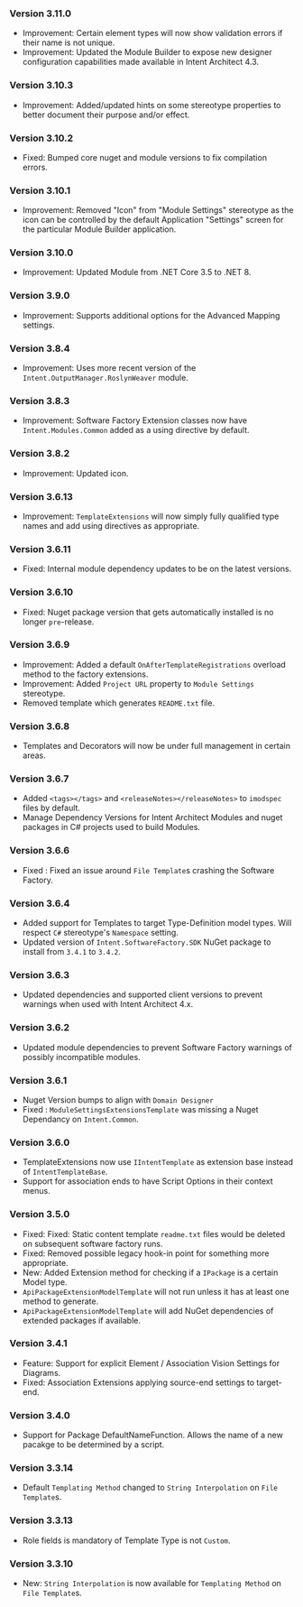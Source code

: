 ### Version 3.11.0

- Improvement: Certain element types will now show validation errors if their name is not unique.
- Improvement: Updated the Module Builder to expose new designer configuration capabilities made available in Intent Architect 4.3.

### Version 3.10.3

- Improvement: Added/updated hints on some stereotype properties to better document their purpose and/or effect.

### Version 3.10.2

- Fixed: Bumped core nuget and module versions to fix compilation errors.

### Version 3.10.1

- Improvement: Removed "Icon" from "Module Settings" stereotype as the icon can be controlled by the default Application "Settings" screen for the particular Module Builder application.

### Version 3.10.0

- Improvement: Updated Module from .NET Core 3.5 to .NET 8.

### Version 3.9.0

- Improvement: Supports additional options for the Advanced Mapping settings.

### Version 3.8.4

- Improvement: Uses more recent version of the `Intent.OutputManager.RoslynWeaver` module.

### Version 3.8.3

- Improvement: Software Factory Extension classes now have `Intent.Modules.Common` added as a using directive by default.

### Version 3.8.2

- Improvement: Updated icon.

### Version 3.6.13

- Improvement: `TemplateExtensions` will now simply fully qualified type names and add using directives as appropriate.

### Version 3.6.11

- Fixed: Internal module dependency updates to be on the latest versions.

### Version 3.6.10

- Fixed: Nuget package version that gets automatically installed is no longer `pre`-release.

### Version 3.6.9

- Improvement: Added a default `OnAfterTemplateRegistrations` overload method to the factory extensions.
- Improvement: Added `Project URL` property to `Module Settings` stereotype.
- Removed template which generates `README.txt` file.

### Version 3.6.8

- Templates and Decorators will now be under full management in certain areas.

### Version 3.6.7

- Added `<tags></tags>` and `<releaseNotes></releaseNotes>` to `imodspec` files by default.
- Manage Dependency Versions for Intent Architect Modules and nuget packages in C# projects used to build Modules.

### Version 3.6.6
- Fixed : Fixed an issue around `File Template`s crashing the Software Factory.

### Version 3.6.4

- Added support for Templates to target Type-Definition model types. Will respect `C#` stereotype's `Namespace` setting.
- Updated version of `Intent.SoftwareFactory.SDK` NuGet package to install from `3.4.1` to `3.4.2`.

### Version 3.6.3

- Updated dependencies and supported client versions to prevent warnings when used with Intent Architect 4.x.

### Version 3.6.2

- Updated module dependencies to prevent Software Factory warnings of possibly incompatible modules.

### Version 3.6.1

- Nuget Version bumps to align with `Domain Designer`
- Fixed : `ModuleSettingsExtensionsTemplate` was missing a Nuget Dependancy on `Intent.Common`.

### Version 3.6.0

- TemplateExtensions now use `IIntentTemplate` as extension base instead of `IntentTemplateBase`.
- Support for association ends to have Script Options in their context menus.

### Version 3.5.0

- Fixed: Fixed: Static content template `readme.txt` files would be deleted on subsequent software factory runs.
- Fixed: Removed possible legacy hook-in point for something more appropriate.
- New: Added Extension method for checking if a `IPackage` is a certain Model type.
- `ApiPackageExtensionModelTemplate` will not run unless it has at least one method to generate.
- `ApiPackageExtensionModelTemplate` will add NuGet dependencies of extended packages if available.

### Version 3.4.1

- Feature: Support for explicit Element / Association Vision Settings for Diagrams.
- Fixed: Association Extensions applying source-end settings to target-end.

### Version 3.4.0

- Support for Package DefaultNameFunction. Allows the name of a new pacakge to be determined by a script.

### Version 3.3.14

- Default `Templating Method` changed to `String Interpolation` on `File Template`s.

### Version 3.3.13

- Role fields is mandatory of Template Type is not `Custom`.

### Version 3.3.10

- New: `String Interpolation` is now available for `Templating Method` on `File Template`s.
